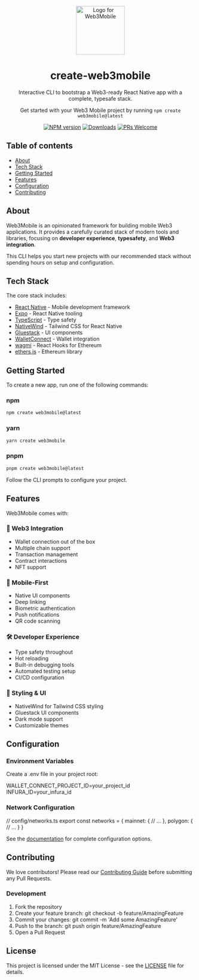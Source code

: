 <p align="center">
 <img src="https://res.cloudinary.com/matthieudev/image/upload/v1730132947/create-web3mobile-logo_bppnio.png" width="130" alt="Logo for Web3Mobile">
</p>

<h1 align="center">
 create-web3mobile
</h1>

<p align="center">
 Interactive CLI to bootstrap a Web3-ready React Native app with a complete, typesafe stack.
</p>

<p align="center">
 Get started with your Web3 Mobile project by running <code>npm create web3mobile@latest</code>
</p>

<div align="center">

[![NPM version][npm-image]][npm-url]
[![Downloads][downloads-image]][npm-url]
[![PRs Welcome][prs-image]][prs-url]

</div>

## Table of contents

- [About](#about)
- [Tech Stack](#tech-stack)
- [Getting Started](#getting-started)
- [Features](#features)
- [Configuration](#configuration)
- [Contributing](#contributing)

## About

Web3Mobile is an opinionated framework for building mobile Web3 applications. It provides a carefully curated stack of modern tools and libraries, focusing on **developer experience**, **typesafety**, and **Web3 integration**.

This CLI helps you start new projects with our recommended stack without spending hours on setup and configuration.

## Tech Stack

The core stack includes:

- [React Native](https://reactnative.dev) - Mobile development framework
- [Expo](https://expo.dev) - React Native tooling
- [TypeScript](https://typescriptlang.org) - Type safety
- [NativeWind](https://nativewind.dev) - Tailwind CSS for React Native
- [Gluestack](https://gluestack.io/) - UI components
- [WalletConnect](https://walletconnect.com) - Wallet integration
- [wagmi](https://wagmi.sh) - React Hooks for Ethereum
- [ethers.js](https://docs.ethers.org/) - Ethereum library

## Getting Started

To create a new app, run one of the following commands:

### npm

```bash
npm create web3mobile@latest
```

### yarn

```bash
yarn create web3mobile
```

### pnpm

```bash
pnpm create web3mobile@latest
```

Follow the CLI prompts to configure your project.

## Features

Web3Mobile comes with:

### 🔗 Web3 Integration

- Wallet connection out of the box
- Multiple chain support
- Transaction management
- Contract interactions
- NFT support

### 📱 Mobile-First

- Native UI components
- Deep linking
- Biometric authentication
- Push notifications
- QR code scanning

### 🛠 Developer Experience

- Type safety throughout
- Hot reloading
- Built-in debugging tools
- Automated testing setup
- CI/CD configuration

### 🎨 Styling & UI

- NativeWind for Tailwind CSS styling
- Gluestack UI components
- Dark mode support
- Customizable themes

## Configuration

### Environment Variables

Create a .env file in your project root:

WALLET_CONNECT_PROJECT_ID=your_project_id
INFURA_ID=your_infura_id

### Network Configuration

// config/networks.ts
export const networks = {
mainnet: {
// ...
},
polygon: {
// ...
}
}

See the [documentation](your-docs-link) for complete configuration options.

## Contributing

We love contributors! Please read our [Contributing Guide](CONTRIBUTING.md) before submitting any Pull Requests.

### Development

1. Fork the repository
2. Create your feature branch: git checkout -b feature/AmazingFeature
3. Commit your changes: git commit -m 'Add some AmazingFeature'
4. Push to the branch: git push origin feature/AmazingFeature
5. Open a Pull Request

## License

This project is licensed under the MIT License - see the [LICENSE](LICENSE) file for details.

[npm-image]: https://img.shields.io/npm/v/create-web3mobile?color=0b7285&logoColor=0b7285
[npm-url]: https://www.npmjs.com/package/create-web3mobile
[downloads-image]: https://img.shields.io/npm/dm/create-web3mobile?color=364fc7&logoColor=364fc7
[prs-image]: https://img.shields.io/badge/PRs-welcome-brightgreen.svg
[prs-url]: http://makeapullrequest.com
